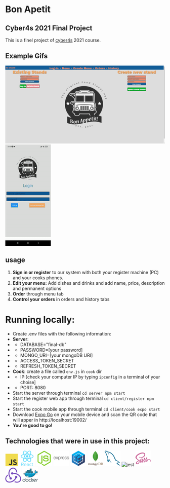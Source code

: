 # Bon Apetit

## Cyber4s 2021 Final Project

This is a finel project of [cyber4s](https://www.timesofisrael.com/progam-arms-discharged-fighters-with-cyberskills-wins-idf-chief-of-staff-award/) 2021 course.

## Example Gifs
![web-gif](readmeFiles/bonGif.gif)
![mobile-gif](readmeFiles/mobileGif.gif)

## usage

1. **Sign in or register** to our system with both your register machine (PC) and your cooks phones.
2. **Edit your menu:** Add dishes and drinks and add name, price, description and permanent options
3. **Order** through menu tab
4. **Control your orders** in orders and history tabs


# Running locally:
- Create .env files with the following information:
- **Server**:
- - DATABASE="final-db"
- - PASSWORD=[your password]
- - MONGO_URI=[your mongoDB URI]
- - ACCESS_TOKEN_SECRET
- - REFRESH_TOKEN_SECRET
- **Cook**: create a file called `env.js` in `cook` dir
- - IP:[check your computer IP by typing `ipconfig` in a terminal of your choise]
- - PORT: 8080
- Start the server through terminal
 `cd server
 npm start`
 - Start the register web app through terminal
 `cd client/register
 npm start`
- Start the cook mobile app through terminal
 `cd client/cook
 expo start`
 - Download [Expo Go](https://expo.io/client) on your mobile device and scan the QR code that will apper in http://localhost:19002/
 - **You're good to go!** 

## Technologies that were in use in this project:

<p align="left"> 
  <img src="https://raw.githubusercontent.com/devicons/devicon/master/icons/javascript/javascript-original.svg" alt="js" width="40" height="40" />
  <img src="https://raw.githubusercontent.com/devicons/devicon/master/icons/react/react-original-wordmark.svg" alt="react" width="50" height="50"/> 
  <img src="https://raw.githubusercontent.com/devicons/devicon/master/icons/nodejs/nodejs-original.svg" alt="node" width="50" height="50" />
  <img src="https://raw.githubusercontent.com/devicons/devicon/master/icons/express/express-original-wordmark.svg" alt="express" width="50" height="50" />
  <img src="https://raw.githubusercontent.com/devicons/devicon/master/icons/sequelize/sequelize-original.svg" alt="sequelize" width="50" height="50" />
   <img src="https://raw.githubusercontent.com/devicons/devicon/master/icons/mongodb/mongodb-original-wordmark.svg" alt="mongoDB" width="50" height="50" />
  <img src="https://raw.githubusercontent.com/devicons/devicon/master/icons/mysql/mysql-original.svg" alt="MySQL" width="50" height="50" />
  <img src="https://cdn.freebiesupply.com/logos/large/2x/jest-logo-png-transparent.png" alt="jest" width="50" height="50" />
  <img src="https://github.com/devicons/devicon/blob/master/icons/sass/sass-original.svg" alt="sass" width="50" height="50" />
   <img src="https://github.com/devicons/devicon/blob/master/icons/redux/redux-original.svg" alt="redux" width="50" height="50" />
  <img src="https://raw.githubusercontent.com/devicons/devicon/master/icons/docker/docker-original-wordmark.svg" alt="docker" width="50" height="50" />
 
  <br/>  
</p>
<!-- https://drawsql.app/yuvalnakav/diagrams/restaurantdb# - sql format -->
